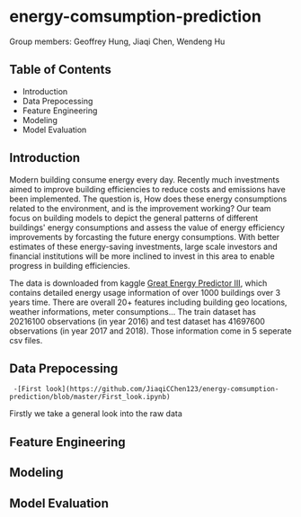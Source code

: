 # energy-comsumption-prediction
Group members: Geoffrey Hung, Jiaqi Chen, Wendeng Hu

## Table of Contents
* Introduction
* Data Prepocessing
* Feature Engineering
* Modeling
* Model Evaluation

## Introduction
Modern building consume energy every day. Recently much investments aimed to improve building efficiencies to reduce costs and emissions have been implemented. The question is, How does these energy consumptions related to the environment, and is the improvement working? Our team focus on building models to depict the general patterns of different buildings' energy consumptions and assess the value of energy efficiency improvements by forcasting the future energy consumptions. With better estimates of these energy-saving investments, large scale investors and financial institutions will be more inclined to invest in this area to enable progress in building efficiencies.

The data is downloaded from kaggle [Great Energy Predictor III](https://www.kaggle.com/c/ashrae-energy-prediction/overview), which contains detailed energy usage information of over 1000 buildings over 3 years time. There are overall 20+ features including building geo locations, weather informations, meter consumptions... The train dataset has 20216100 observations (in year 2016) and test dataset has 41697600 observations (in year 2017 and 2018). Those information come in 5 seperate csv files.


## Data Prepocessing
     -[First look](https://github.com/JiaqiCChen123/energy-comsumption-prediction/blob/master/First_look.ipynb)
Firstly we take a general look into the raw data

## Feature Engineering
## Modeling
## Model Evaluation

